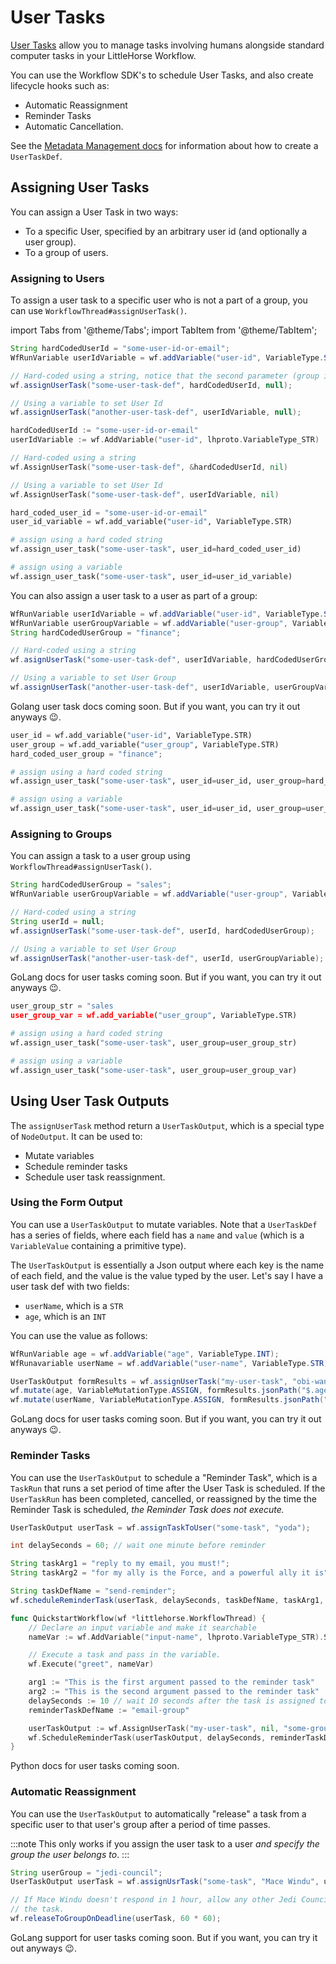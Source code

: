# User Tasks

[User Tasks](/docs/04-concepts/05-user-tasks.md) allow you to manage tasks involving humans alongside standard computer tasks in your LittleHorse Workflow.

You can use the Workflow SDK's to schedule User Tasks, and also create lifecycle hooks such as:
* Automatic Reassignment
* Reminder Tasks
* Automatic Cancellation.

See the [Metadata Management docs](/docs/developer-guide/grpc/managing-metadata) for information about how to create a `UserTaskDef`.

## Assigning User Tasks

You can assign a User Task in two ways:
* To a specific User, specified by an arbitrary user id (and optionally a user group).
* To a group of users.

### Assigning to Users

To assign a user task to a specific user who is not a part of a group, you can use `WorkflowThread#assignUserTask()`.

import Tabs from '@theme/Tabs';
import TabItem from '@theme/TabItem';

<Tabs>
  <TabItem value="java" label="Java" default>

```java
String hardCodedUserId = "some-user-id-or-email";
WfRunVariable userIdVariable = wf.addVariable("user-id", VariableType.STR);

// Hard-coded using a string, notice that the second parameter (group id) is null
wf.assignUserTask("some-user-task-def", hardCodedUserId, null);

// Using a variable to set User Id
wf.assignUserTask("another-user-task-def", userIdVariable, null);
```

  </TabItem>
  <TabItem value="go" label="Go">

```go
hardCodedUserId := "some-user-id-or-email"
userIdVariable := wf.AddVariable("user-id", lhproto.VariableType_STR)

// Hard-coded using a string
wf.AssignUserTask("some-user-task-def", &hardCodedUserId, nil)

// Using a variable to set User Id
wf.AssignUserTask("some-user-task-def", userIdVariable, nil)
```
  </TabItem>
  <TabItem value="python" label="Python">

```python
hard_coded_user_id = "some-user-id-or-email"
user_id_variable = wf.add_variable("user-id", VariableType.STR)

# assign using a hard coded string
wf.assign_user_task("some-user-task", user_id=hard_coded_user_id)

# assign using a variable
wf.assign_user_task("some-user-task", user_id=user_id_variable)
```

  </TabItem>
</Tabs>


You can also assign a user task to a user as part of a group:

<Tabs>
  <TabItem value="java" label="Java" default>

```java
WfRunVariable userIdVariable = wf.addVariable("user-id", VariableType.STR);
WfRunVariable userGroupVariable = wf.addVariable("user-group", VariableType.STR);
String hardCodedUserGroup = "finance";

// Hard-coded using a string
wf.asignUserTask("some-user-task-def", userIdVariable, hardCodedUserGroup);

// Using a variable to set User Group
wf.assignUserTask("another-user-task-def", userIdVariable, userGroupVariable);
```

  </TabItem>
  <TabItem value="go" label="Go">

Golang user task docs coming soon. But if you want, you can try it out anyways :wink:.

  </TabItem>
  <TabItem value="python" label="Python">

```python
user_id = wf.add_variable("user-id", VariableType.STR)
user_group = wf.add_variable("user_group", VariableType.STR)
hard_coded_user_group = "finance";

# assign using a hard coded string
wf.assign_user_task("some-user-task", user_id=user_id, user_group=hard_coded_user_group)

# assign using a variable
wf.assign_user_task("some-user-task", user_id=user_id, user_group=user_group)
```

  </TabItem>
</Tabs>

### Assigning to Groups

You can assign a task to a user group using `WorkflowThread#assignUserTask()`.

<Tabs>
  <TabItem value="java" label="Java" default>

```java
String hardCodedUserGroup = "sales";
WfRunVariable userGroupVariable = wf.addVariable("user-group", VariableType.STR);

// Hard-coded using a string
String userId = null;
wf.assignUserTask("some-user-task-def", userId, hardCodedUserGroup);

// Using a variable to set User Group
wf.assignUserTask("another-user-task-def", userId, userGroupVariable);
```

  </TabItem>
  <TabItem value="go" label="Go">

GoLang docs for user tasks coming soon. But if you want, you can try it out anyways :wink:.

  </TabItem>
  <TabItem value="python" label="Python">

```python
user_group_str = "sales
user_group_var = wf.add_variable("user_group", VariableType.STR)

# assign using a hard coded string
wf.assign_user_task("some-user-task", user_group=user_group_str)

# assign using a variable
wf.assign_user_task("some-user-task", user_group=user_group_var)
```

  </TabItem>
</Tabs>

## Using User Task Outputs

The `assignUserTask` method return a `UserTaskOutput`, which is a special type of `NodeOutput`. It can be used to:

* Mutate variables
* Schedule reminder tasks
* Schedule user task reassignment.

### Using the Form Output

You can use a `UserTaskOutput` to mutate variables. Note that a `UserTaskDef` has a series of fields, where each field has a `name` and `value` (which is a `VariableValue` containing a primitive type).

The `UserTaskOutput` is essentially a Json output where each key is the name of each field, and the value is the value typed by the user. Let's say I have a user task def with two fields:
- `userName`, which is a `STR`
- `age`, which is an `INT`

You can use the value as follows:

<Tabs>
  <TabItem value="java" label="Java" default>

```java
WfRunVariable age = wf.addVariable("age", VariableType.INT);
WfRunavariable userName = wf.addVariable("user-name", VariableType.STR);

UserTaskOutput formResults = wf.assignUserTask("my-user-task", "obi-wan", null);
wf.mutate(age, VariableMutationType.ASSIGN, formResults.jsonPath("$.age"));
wf.mutate(userName, VariableMutationType.ASSIGN, formResults.jsonPath("$.userName"));
```

  </TabItem>
  <TabItem value="go" label="Go">

GoLang docs for user tasks coming soon. But if you want, you can try it out anyways :wink:.

  </TabItem>
</Tabs>

### Reminder Tasks

You can use the `UserTaskOutput` to schedule a "Reminder Task", which is a `TaskRun` that runs a set period of time after the User Task is scheduled. If the `UserTaskRun` has been completed, cancelled, or reassigned by the time the Reminder Task is scheduled, _the Reminder Task does not execute._

<Tabs>
  <TabItem value="java" label="Java" default>

```java
UserTaskOutput userTask = wf.assignTaskToUser("some-task", "yoda");

int delaySeconds = 60; // wait one minute before reminder

String taskArg1 = "reply to my email, you must!";
String taskArg2 = "for my ally is the Force, and a powerful ally it is";

String taskDefName = "send-reminder";
wf.scheduleReminderTask(userTask, delaySeconds, taskDefName, taskArg1, taskArg2);
```

  </TabItem>
  <TabItem value="go" label="Go">

```go
func QuickstartWorkflow(wf *littlehorse.WorkflowThread) {
	// Declare an input variable and make it searchable
	nameVar := wf.AddVariable("input-name", lhproto.VariableType_STR).Searchable()

	// Execute a task and pass in the variable.
	wf.Execute("greet", nameVar)

	arg1 := "This is the first argument passed to the reminder task"
	arg2 := "This is the second argument passed to the reminder task"
	delaySeconds := 10 // wait 10 seconds after the task is assigned to schedule the reminder
    reminderTaskDefName := "email-group"

	userTaskOutput := wf.AssignUserTask("my-user-task", nil, "some-group")
	wf.ScheduleReminderTask(userTaskOutput, delaySeconds, reminderTaskDefName, arg1, arg2)
}
```
  </TabItem>
  <TabItem value="python" label="Python">

Python docs for user tasks coming soon.

  </TabItem>
</Tabs>

### Automatic Reassignment

You can use the `UserTaskOutput` to automatically "release" a task from a specific user to that user's group after a period of time passes.

:::note
This only works if you assign the user task to a user _and specify the group the user belongs to_.
:::

<Tabs>
  <TabItem value="java" label="Java" default>

```java
String userGroup = "jedi-council";
UserTaskOutput userTask = wf.assignUsrTask("some-task", "Mace Windu", userGroup);

// If Mace Windu doesn't respond in 1 hour, allow any other Jedi Council member to claim
// the task.
wf.releaseToGroupOnDeadline(userTask, 60 * 60);
```
  </TabItem>
  <TabItem value="go" label="Go">

GoLang support for user tasks coming soon. But if you want, you can try it out anyways :wink:.

  </TabItem>
</Tabs>
